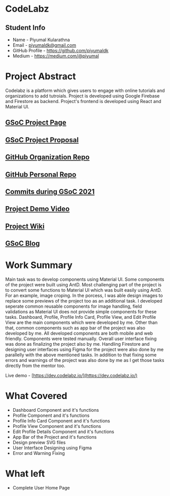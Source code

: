 # CodeLabz

## Student Info

- Name - Piyumal Kularathna
- Email - piyumaldk@gmail.com
- GitHub Profile - https://github.com/piyumaldk
- Medium - https://medium.com/@piyumal

# Project Abstract

Codelabz is a platform which gives users to engage with online tutorials
and organizations to add tutroials.
Project is developed using Google Firebase and Firestore as backend.
Project's frontend is developed using React and Material UI.

## [GSoC Project Page](https://summerofcode.withgoogle.com/projects/#5308706394210304)

## [GSoC Project Proposal](https://drive.google.com/file/d/1uya-6US0RKZxr7UpNDOENOn0QhrR5qra/view?usp=sharing)

## [GitHub Organization Repo](https://github.com/scorelab/Codelabz)

## [GitHub Personal Repo](https://github.com/piyumaldk/Codelabz/tree/material-ui)

## [Commits during GSoC 2021](https://github.com/scorelab/Codelabz/commits/master?author=piyumaldk)

## [Project Demo Video](http://LinkToDemoVideo)

## [Project Wiki](https://github.com/scorelab/Codelabz#readme)

## [GSoC Blog](https://piyumal.medium.com/list/google-summer-of-code-5549256fbbd4)

# Work Summary

Main task was to develop components using Material UI. Some components of the
project were built using AntD. Most challenging part of the project is to convert some functions to Material UI which was built easily using AntD. For an example, image croping. In the porcess, I was able design images to replace some previews of the project too as an additional task. I developed seperate common reusable components for image handling, field validations as Material UI does not provide simple components for these tasks. Dashboard, Profile, Profile Info Card, Profile View, and Edit Profile View are the main components which were developed by me. Other than that, common components such as app bar of the project was also developed by me. All developed components are both mobile and web friendly. Components were tested manually. Overall user interface fixing was done as finalizing the project also by me. Handling Firestore and designing user interfaces using Figma for the project were also done by me parallelly with the above mentioned tasks. In addition to that fixing some errors and warnings of the project was also done by me as I get those tasks directly from the mentor too.

Live demo - [https://dev.codelabz.io/](https://dev.codelabz.io/)

# What Covered

- Dashboard Component and it's functions
- Profile Component and it's functions
- Profile Info Card Component and it's functions
- Profile View Component and it's functions
- Edit Profile Details Component and it's functions
- App Bar of the Project and it's functions
- Design preview SVG files
- User Interface Designing using Figma
- Error and Warning Fixing

# What left

- Complete User Home Page

#
